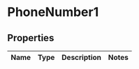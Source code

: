 
# PhoneNumber1

## Properties
Name | Type | Description | Notes
------------ | ------------- | ------------- | -------------



